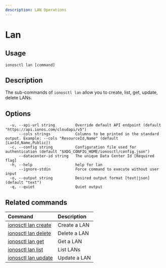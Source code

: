 ```yaml
---
description: LAN Operations
---
```


# Lan

## Usage

```text
ionosctl lan [command]
```

## Description

The sub-commands of `ionosctl lan` allow you to create, list, get, update, delete LANs.

## Options

```text
  -u, --api-url string         Override default API endpoint (default "https://api.ionos.com/cloudapi/v5")
      --cols strings           Columns to be printed in the standard output. Example: --cols "ResourceId,Name" (default [LanId,Name,Public])
  -c, --config string          Configuration file used for authentication (default "$XDG_CONFIG_HOME/ionosctl/config.json")
      --datacenter-id string   The unique Data Center Id [Required flag]
  -h, --help                   help for lan
      --ignore-stdin           Force command to execute without user input
  -o, --output string          Desired output format [text|json] (default "text")
  -q, --quiet                  Quiet output
```

## Related commands

| Command | Description |
| :--- | :--- |
| [ionosctl lan create](create.md) | Create a LAN |
| [ionosctl lan delete](delete.md) | Delete a LAN |
| [ionosctl lan get](get.md) | Get a LAN |
| [ionosctl lan list](list.md) | List LANs |
| [ionosctl lan update](update.md) | Update a LAN |

